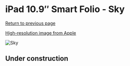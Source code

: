 # iPad 10.9″ Smart Folio - Sky

[Return to previous page](/ipad_10)

[High-resolution image from Apple](https://store.storeimages.cdn-apple.com/8756/as-images.apple.com/is/MQDU3?wid=4500&hei=4500&fmt=png)

<div style="width: 500px"><img src="/everyphone/MQDU3.png" alt="Sky"></div>

## Under construction
